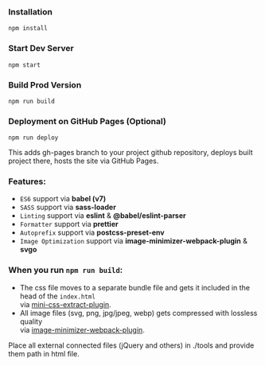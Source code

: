 ### Installation

```
npm install
```

### Start Dev Server

```
npm start
```

### Build Prod Version

```
npm run build
```

### Deployment on GitHub Pages (Optional)

```
npm run deploy
```

This adds gh-pages branch to your project github repository, deploys built project there, hosts the site via GitHub Pages.

### Features:

- `ES6` support via **babel (v7)**
- `SASS` support via **sass-loader**
- `Linting` support via **eslint** & **@babel/eslint-parser**
- `Formatter` support via **prettier**
- `Autoprefix` support via **postcss-preset-env**
- `Image Optimization` support via **image-minimizer-webpack-plugin** & **svgo**

### When you run `npm run build`:

- The css file moves to a separate bundle file and gets it included in the head of the `index.html`
  <br />via [mini-css-extract-plugin](https://github.com/webpack-contrib/mini-css-extract-plugin).
- All image files (svg, png, jpg/jpeg, webp) gets compressed with lossless quality
  <br />via [image-minimizer-webpack-plugin](https://github.com/webpack-contrib/image-minimizer-webpack-plugin).

Place all external connected files (jQuery and others) in ./tools and provide them path in html file.
